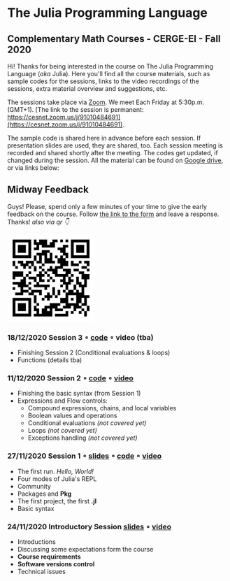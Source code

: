 # The Julia Programming Language
## Complementary Math Courses - CERGE-EI - Fall 2020

Hi! Thanks for being interested in the course on The Julia Programming Language (*aka* Julia). Here you'll find all the course materials, such as sample codes for the sessions, links to the video recordings of the sessions, extra material overview and suggestions, etc.

The sessions take place via [Zoom](https://zoom.us/). We meet Each Friday at 5:30p.m. (GMT+1). [The link to the session is permanent: https://cesnet.zoom.us/j/91010484691](https://cesnet.zoom.us/j/91010484691).

The sample code is shared here in advance before each session. If presentation slides are used, they are shared, too. Each session meeting is recorded and shared shortly after the meeting. The codes get updated, if changed during the session. All the material can be found on [Google drive](https://drive.google.com/drive/folders/1zwglSjPix7HvA99Hnlir9AFUPjREN7D6?usp=sharing), or via links below:

## Midway Feedback
Guys! Please, spend only a few minutes of your time to give the early feedback on the course. Follow [the link to the form](https://forms.gle/j5wmB9dP47oRtzAS9) and leave a response. Thanks! *also via qr 👇*

![](other/midwayfeedback.png)

### 18/12/2020 Session 3 ∘ [code](session3/) ∘ video (tba)
- Finishing Session 2 (Conditional evaluations & loops)
- Functions (details tba)

### 11/12/2020 Session 2 ∘ [code](session2/) ∘ [video](https://drive.google.com/file/d/1cptls_Ny-_VuL7i01TNbAdCWeeIo-Jvw/view?usp=sharing)
- Finishing the basic syntax (from Session 1)
- Expressions and Flow controls:
  * Compound expressions, chains, and local variables
  * Boolean values and operations
  * Conditional evaluations *(not covered yet)*
  * Loops *(not covered yet)*
  * Exceptions handling *(not covered yet)*

### 27/11/2020 Session 1 ∘ [slides](https://docs.google.com/presentation/d/15gUpdORVxgq_RixQ1jt-MBthiB8-3VR7NCgy-uDpmLU/edit?usp=sharing) ∘ [code](session1/) ∘ [video](https://drive.google.com/file/d/1L7YRYkm1cqfb_uM1u9D-LVURScu55Waz/view?usp=sharing)
- The first run. *Hello, World!*
- Four modes of Julia's REPL
- Community
- Packages and **Pkg**
- The first project, the first **.jl**
- Basic syntax

### 24/11/2020 Introductory Session [slides](https://docs.google.com/presentation/d/1_TREKLs3RTqCIpLjtro4qNUouezLphOa7KUPlup1hiI/edit?usp=sharing) ∘ [video](https://drive.google.com/file/d/18QvydiyLOQ3THFVM9tIgVCLbFKitwyA5/view?usp=sharing)
 - Introductions
 - Discussing some expectations form the course
 - **Course requirements**
 - **Software versions control**
 - Technical issues

